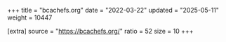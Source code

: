 +++
title = "bcachefs.org"
date = "2022-03-22"
updated = "2025-05-11"
weight = 10447

[extra]
source = "https://bcachefs.org/"
ratio = 52
size = 10
+++
